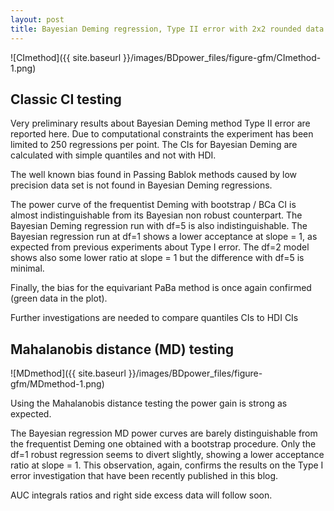```yaml
---
layout: post
title: Bayesian Deming regression, Type II error with 2x2 rounded data
---
```


![CImethod]({{ site.baseurl }}/images/BDpower_files/figure-gfm/CImethod-1.png)

## Classic CI testing

Very preliminary results about Bayesian Deming method Type II error are
reported here. Due to computational constraints the experiment has been
limited to 250 regressions per point. The CIs for Bayesian Deming are
calculated with simple quantiles and not with HDI.

The well known bias found in Passing Bablok methods caused by low
precision data set is not found in Bayesian Deming regressions.

The power curve of the frequentist Deming with bootstrap / BCa CI is
almost indistinguishable from its Bayesian non robust counterpart. The Bayesian
Deming regression run with df=5 is also indistinguishable. The
Bayesian regression run at df=1 shows a lower acceptance at slope = 1,
as expected from previous experiments about Type I error. The df=2 model
shows also some lower ratio at slope = 1 but the difference with df=5 is
minimal.

Finally, the bias for the equivariant PaBa method is once again confirmed
(green data in the plot).

Further investigations are needed to compare quantiles CIs to HDI CIs

## Mahalanobis distance (MD) testing

![MDmethod]({{ site.baseurl }}/images/BDpower_files/figure-gfm/MDmethod-1.png)

Using the Mahalanobis distance testing the power gain is strong as
expected.

The Bayesian regression MD power curves are barely distinguishable from
the frequentist Deming one obtained with a bootstrap procedure. Only the
df=1 robust regression seems to divert slightly, showing a lower
acceptance ratio at slope = 1. This observation, again, confirms the
results on the Type I error investigation that have been recently
published in this blog.

AUC integrals ratios and right side excess data will follow soon.


